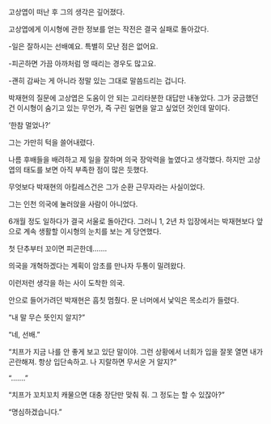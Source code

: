 고상엽이 떠난 후 그의 생각은 깊어졌다.

고상엽에게 이시형에 관한 정보를 얻는 작전은 결국 실패로 돌아갔다.

-일은 잘하시는 선배예요. 특별히 모난 점은 없어요.

-피곤하면 가끔 아까처럼 멍 때리는 경우도 많고요.

-괜히 감싸는 게 아니라 정말 있는 그대로 말씀드리는 겁니다.

박재현의 질문에 고상엽은 도움이 안 되는 고리타분한 대답만 내놓았다. 그가 궁금했던 건 이시형이 숨기고 있는 무언가, 즉 구린 일면을 알고 싶었던 것인데 말이다.

‘한참 멀었나?’

그는 가만히 턱을 쓸어내렸다.

나름 후배들을 배려하고 제 일을 잘하며 의국 장악력을 높였다고 생각했다. 하지만 고상엽의 태도를 보면 아직 부족한 점이 많은 듯했다.

무엇보다 박재현의 아킬레스건은 그가 순환 근무자라는 사실이었다.

그는 인천 의국에 눌러앉을 사람이 아니었다.

6개월 정도 일하다가 결국 서울로 돌아간다. 그러니 1, 2년 차 입장에서는 박재현보다 앞으로 계속 생활할 이시형의 눈치를 보는 게 당연했다.

첫 단추부터 꼬이면 피곤한데…….

의국을 개혁하겠다는 계획이 암초를 만나자 두통이 밀려왔다.

이런저런 생각을 하는 사이 도착한 의국.

안으로 들어가려던 박재현은 흠칫 멈췄다. 문 너머에서 낯익은 목소리가 들렸다.

“내 말 무슨 뜻인지 알지?”

“네, 선배.”

“치프가 지금 나를 안 좋게 보고 있단 말이야. 그런 상황에서 너희가 입을 잘못 열면 내가 곤란해져. 항상 입단속하고. 나 지랄하면 무서운 거 알지?”

“…….”

“치프가 꼬치꼬치 캐물으면 대충 장단만 맞춰 줘. 그 정도는 할 수 있잖아?”

“명심하겠습니다.”